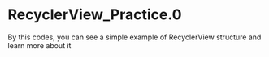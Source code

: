 # RecyclerView_Practice.0
By this codes, you can see a simple example of RecyclerView structure and learn more about it
